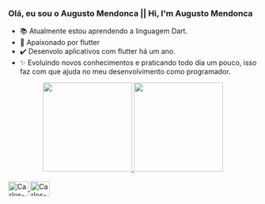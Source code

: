 ### Olá, eu sou o Augusto Mendonca ||  Hi, I'm Augusto Mendonca

- 📚 Atualmente estou aprendendo a linguagem Dart.
- 🍃 Apaixonado por flutter 
- ✔️ Desenvolo aplicativos com flutter há um ano. 
- ✨ Evoluindo novos conhecimentos e praticando todo dia um pouco, isso faz  com que ajuda no meu desenvolvimento como programador. 


<div align="center">
  <a href="https://github.com/Titoomf">
  <img height="180em" src="https://github-readme-stats.vercel.app/api?username=Titoomf&show_icons=true&theme=dark&include_all_commits=true&count_private=true"/>
  <img height="180em" src="https://github-readme-stats.vercel.app/api/top-langs/?username=Titoomf&layout=compact&langs_count=7&theme=dark"/>
</div>
  
  <div style="display: inline_block"><br>
  <img align="center" alt="Carlos-Dart" height="30" width="40" src="https://cdn.jsdelivr.net/gh/devicons/devicon/icons/dart/dart-original.svg">
  <img align="center" alt="Carlos-Flutter" height="30" width="40" src="https://cdn.jsdelivr.net/gh/devicons/devicon/icons/flutter/flutter-original.svg">
  
</div>
